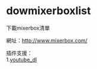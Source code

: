 # dowmixerboxlist
下載mixerbox清單  </br>

網址：http://www.mixerbox.com/  </br>

插件支援：</br>
1.[youtube_dl](https://github.com/rg3/youtube-dl)</br>
